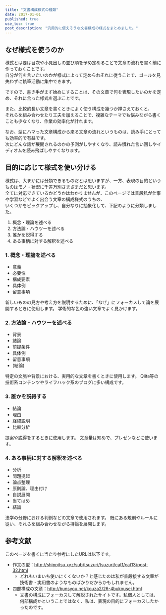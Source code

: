 ```yaml
---
title: "文書構成様式の種類"
date: 2017-01-01
published: true
use_toc: true
post_description: "汎用的に使えそうな文書構成の様式をまとめました。"
---
```


## なぜ様式を使うのか

様式とは要は目次や小見出しの並び順を予め定めることで文章の流れを書く前に作っておくことです。  
自分が何を言いたいのかが様式によって定められそれに従うことで、ゴールを見失わずに執筆活動に集中できます。

ですので、書き手がまず始めにすることは、その文章で何を表現したいのかを定め、それに合った様式を選ぶことです。

また、比較的長い文章を書くときによく使う構成を幾つか押さえておくと、  
それらを組み合わせたり工夫を加えることで、複雑なテーマでも悩みながら書くことも少なくなり、作業の効率化が計れます。

なお、型にハマった文章構成から来る文章の流れというものは、読み手にとっても効率的で有益です。  
次にどんな話が展開されるのかの予測がしやすくなり、読み慣れた言い回しやイディオムを読み飛ばしやすくなります。

## 目的に応じて様式を使い分ける

様式は、大まかには分類できるものだとは思いますが、一方、表現の目的というものはモノ・状況に千差万別さまざまだと思います。  
全てに対応できているかどうかはわかりませんが、このページでは普段私が仕事や学習などでよく出会う文章の構成様式のうちの、  
いくつかをピックアップし、自分なりに抽象化して、下記のように分類しました。

1. 概念・理論を述べる
2. 方法論・ハウツーを述べる
3. 誰かを説得する
4. ある事柄に対する解釈を述べる

### 1. 概念・理論を述べる

* 意義
* 必要性
* 構成要素
* 具体例
* 留意事項

新しいものの見方や考え方を説明するために、「なぜ」にフォーカスして論を展開するときに使用します。
学術的な色の強い文章でよく見かけます。

### 2. 方法論・ハウツーを述べる

* 背景
* 結論
* 前提条件
* 具体例
* 留意事項
* (結論)

特定の文脈や背景における、実用的な文章を書くときに使用します。
Qiita等の技術系コンテンツやライフハック系のブログに多い構成です。

### 3. 誰かを説得する

* 結論
* 理由
* 経緯説明
* 比較分析

提案や説得をするときに使用します。
文章量は短めで、プレゼンなどに使います。

### 4. ある事柄に対する解釈を述べる

* 分析
* 問題提起
* 論点整理
* 原則論、理由付け
* 自説展開
* 当てはめ
* 結論

法学の分野における判例などの文章で使用されます。
既にある規則やルールに従い、それらを組み合わせながら持論を展開します。

## 参考文献

このページを書くに当たり参考にしたURLは以下です。

* 作文の型：<http://shippitsu.xyz/sub/tsuzuri/tsuzuri/cat1/cat13/post-32.html>
    * どれもいまいち使いにくくないか？と感じたのは私が普段接する文章が技術書・実用書のようなものばかりだからかもしれません。
* 四部構成の文章：<http://bunsyou.net/kouza2/26-4bukousei.html>
    * 文書の構成にフォーカスして解説されたサイトです。私個人としては、何部構成かということではなく、私は、表現の目的にフォーカスしたかったのです。  
